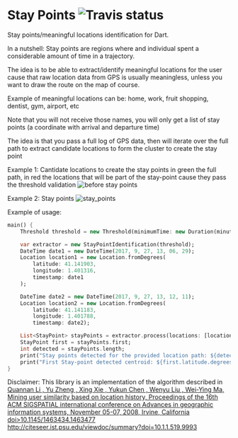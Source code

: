 # Stay Points ![Travis status][travis_status]

Stay points/meaningful locations identification for Dart.

In a nutshell: Stay points are regions where and individual spent a considerable amount of time in a trajectory.

The idea is to be able to extract/identify meaningful locations for the user 
cause that raw location data from GPS is usually meaningless, 
unless you want to draw the route on the map of course.

Example of meaningful locations can be: home, work, fruit shopping, dentist, gym, airport, etc

Note that you will not receive those names, 
you will only get a list of stay points (a coordinate with arrival and departure time) 

The idea is that you pass a full log of GPS data,
then will iterate over the full path to extract candidate locations to form the cluster to create the stay point

Example 1: Cantidate locations to create the stay points
in green the full path, in red the locations that will be part of the stay-point cause they pass the threshold validation
![before stay points](https://github.com/yeradis/stay_points.dart/blob/master/resources/raw_gps_cluster.png)

Example 2: Stay points
![stay_points](https://github.com/yeradis/stay_points.dart/blob/master/resources/resources/stay_points.png)

Example of usage:

```dart
main() {
    Threshold threshold = new Threshold(minimumTime: new Duration(minutes: 4), minimumDistance: new Distance(meters: 20.0));

    var extractor = new StayPointIdentification(threshold);
    DateTime date1 = new DateTime(2017, 9, 27, 13, 06, 29);
    Location location1 = new Location.fromDegrees(
        latitude: 41.141903,
        longitude: 1.401316,
        timestamp: date1
    );

    DateTime date2 = new DateTime(2017, 9, 27, 13, 12, 11);
    Location location2 = new Location.fromDegrees(
        latitude: 41.141183,
        longitude: 1.401788,
        timestamp: date2);

    List<StayPoint> stayPoints = extractor.process(locations: [location1, location2]);
    StayPoint first = stayPoints.first;
    int detected = stayPoints.length;
    print("Stay points detected for the provided location path: ${detected}");
    print("First Stay-point detected centroid: ${first.latitude.degrees},${first.longitude.degrees}, arrival: ${first.arrival}, departurde: ${first.departure}");
}
```

Disclaimer: This library is an implementation of the algorithm described in [Quannan Li , Yu Zheng , Xing Xie , Yukun Chen , Wenyu Liu , Wei-Ying Ma, Mining user similarity based on location history, Proceedings of the 16th ACM SIGSPATIAL international conference on Advances in geographic information systems, November 05-07, 2008, Irvine, California  doi>10.1145/1463434.1463477][1] 
http://citeseer.ist.psu.edu/viewdoc/summary?doi=10.1.1.519.9993

[1]: https://doi.org/10.1145/1463434.1463477
[travis_status]: https://travis-ci.org/yeradis/stay_points.dart.svg?branch=master